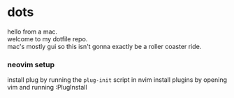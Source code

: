 # dots

hello from a mac.  
welcome to my dotfile repo.  
mac's mostly gui so this isn't gonna exactly be a roller coaster ride.

### neovim setup

install plug by running the `plug-init` script in nvim
install plugins by opening vim and running :PlugInstall

